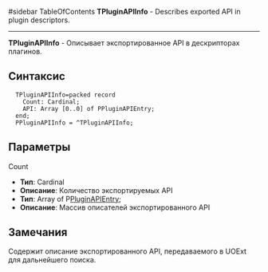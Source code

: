 ﻿#sidebar TableOfContents
**TPluginAPIInfo** - Describes exported API in plugin descriptors.

---


**TPluginAPIInfo** - Описывает экспортированное API в дескрипторах плагинов.

## Синтаксис ##
```
  TPluginAPIInfo=packed record
    Count: Cardinal;
    API: Array [0..0] of PPluginAPIEntry;
  end;
  PPluginAPIInfo = ^TPluginAPIInfo;
```
## Параметры ##
Count
  * **Тип**: Cardinal
  * **Описание**: Количество экспортируемых
API
  * **Тип**: Array of P[PluginAPIEntry](PluginAPIEntry.md);
  * **Описание**: Массив описателей экспортированного API
## Замечания ##
Содержит описание экспортированного API, передаваемого в UOExt для дальнейшего поиска.